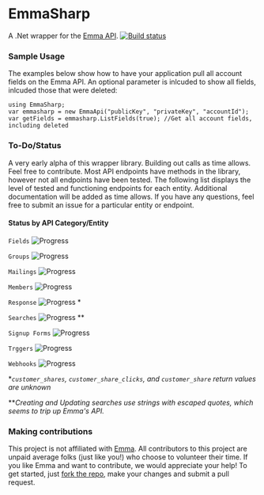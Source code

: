 # EmmaSharp

A .Net wrapper for the [Emma API](http://api.myemma.com/). [![Build status](https://ci.appveyor.com/api/projects/status/v66btpa1dxv7vlwv?svg=true)](https://ci.appveyor.com/project/kylegregory/emmasharp)

### Sample Usage

The examples below show how to have your application pull all account fields on the Emma API. An optional parameter is inlcuded to show all fields, inlcuded those that were deleted:

    using EmmaSharp;
    var emmasharp = new EmmaApi("publicKey", "privateKey", "accountId");
    var getFields = emmasharp.ListFields(true); //Get all account fields, including deleted

### To-Do/Status

A very early alpha of this wrapper library. Building out calls as time allows. Feel free to contribute. Most API endpoints have methods in the library, however not all endpoints have been tested. The following list displays the level of tested and functioning endpoints for each entity. Additional documentation will be added as time allows. If you have any questions, feel free to submit an issue for a particular entity or endpoint.

#### Status by API Category/Entity
`Fields` ![Progress](http://progressed.io/bar/100)

`Groups` ![Progress](http://progressed.io/bar/100)

`Mailings` ![Progress](http://progressed.io/bar/65)

`Members` ![Progress](http://progressed.io/bar/0)

`Response` ![Progress](http://progressed.io/bar/95) \*


`Searches` ![Progress](http://progressed.io/bar/95) \*\*

`Signup Forms` ![Progress](http://progressed.io/bar/100)

`Trggers` ![Progress](http://progressed.io/bar/100)

`Webhooks` ![Progress](http://progressed.io/bar/0)

\**`customer_shares`, `customer_share_clicks`, and `customer_share` return values are unknown*

\*\**Creating and Updating searches use strings with escaped quotes, which seems to trip up Emma's API.*

### Making contributions
This project is not affiliated with [Emma](http://myemma.com/meet-us).  All contributors to this project are unpaid average folks (just like you!) who choose to volunteer their time.  If you like Emma and want to contribute, we would appreciate your help!  To get started, just [fork the repo](https://help.github.com/articles/fork-a-repo), make your changes and submit a pull request.   
